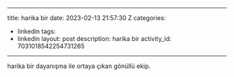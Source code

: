 
---
title: harika bir
date: 2023-02-13 21:57:30 Z
categories:
- linkedin
tags:
- linkedin
layout: post
description: harika bir
activity_id: 7031018542254731265
---
harika bir dayanışma ile ortaya çıkan gönüllü ekip.
